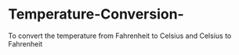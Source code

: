 # Temperature-Conversion-
To convert the temperature from Fahrenheit to Celsius and Celsius to Fahrenheit 
